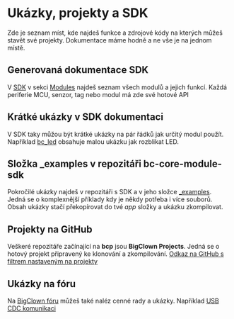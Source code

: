 # Ukázky, projekty a SDK

Zde je seznam míst, kde najdeš funkce a zdrojové kódy na kterých můžeš stavět své projekty. Dokumentace máme hodně a ne vše je na jednom místě.

<!-- toc -->

## Generovaná dokumentace SDK
V [SDK](http://sdk.bigclown.com/) v sekci [Modules](http://sdk.bigclown.com/modules.html) najdeš seznam všech modulů a jejich funkcí. Každá periferie MCU, senzor, tag nebo modul má zde své hotové API

## Krátké ukázky v SDK dokumentaci
V SDK taky můžou být krátké ukázky na pár řádků jak určitý modul použít. Například [bc_led](http://sdk.bigclown.com/group__bc__led.html#details) obsahuje malou ukázku jak rozblikat LED.

## Složka \_examples v repozitáři bc-core-module-sdk

Pokročilé ukázky najdeš v repozitáři s SDK a v jeho složce [\_examples](https://github.com/bigclownlabs/bc-core-module-sdk/tree/master/_examples). Jedná se o komplexnější příklady kdy je někdy potřeba i více souborů. Obsah ukázky stačí překopírovat do tvé _app_ složky a ukázku zkompilovat.

## Projekty na GitHub

Veškeré repozitáře začínající na **bcp** jsou **BigClown Projects**. Jedná se o hotový projekt připravený ke klonování a zkompilování. [Odkaz na GitHub s filtrem nastaveným na projekty](https://github.com/bigclownlabs?&q=bcp)

## Ukázky na fóru

Na [BigClown fóru](http://forum.bigclown.com) můžeš také naléz cenné rady a ukázky. Například [USB CDC komunikaci](http://forum.bigclown.com/t/bigclown-core-module-hello-world-app-lets-try-to-find-the-shortest-yet-still-understandable/61)
